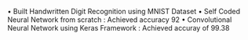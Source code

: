 • Built Handwritten Digit Recognition using MNIST Dataset
• Self Coded Neural Network from scratch : Achieved accuracy 92
• Convolutional Neural Network using Keras Framework : Achieved accuray of
99.38
